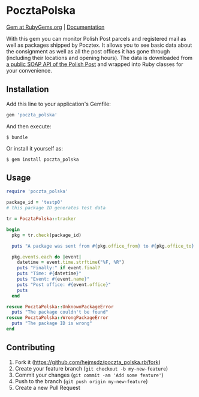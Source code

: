 # PocztaPolska

[Gem at RubyGems.org](https://rubygems.org/gems/poczta_polska) | [Documentation](http://www.rubydoc.info/gems/poczta_polska)

With this gem you can monitor Polish Post parcels and registered mail
as well as packages shipped by Pocztex. It allows you to see basic data
about the consignment as well as all the post offices it has gone through
(including their locations and opening hours). The data is downloaded from
[a public SOAP API of the Polish Post](http://www.poczta-polska.pl/pliki/webservices/Metody%20i%20struktury%20uslugi%20sieciowej%20Poczty%20Polskiej%20SA.pdf)
and wrapped into Ruby classes for your convenience.

## Installation

Add this line to your application's Gemfile:

```ruby
gem 'poczta_polska'
```

And then execute:

    $ bundle

Or install it yourself as:

    $ gem install poczta_polska

## Usage

```ruby
require 'poczta_polska'

package_id = 'testp0'
# this package ID generates test data

tr = PocztaPolska::tracker

begin
  pkg = tr.check(package_id)

  puts "A package was sent from #{pkg.office_from} to #{pkg.office_to}."

  pkg.events.each do |event|
    datetime = event.time.strftime("%F, %R")
    puts "Finally:" if event.final?
    puts "Time: #{datetime}"
    puts "Event: #{event.name}"
    puts "Post office: #{event.office}"
    puts
  end

rescue PocztaPolska::UnknownPackageError
  puts "The package couldn't be found"
rescue PocztaPolska::WrongPackageError
  puts "The package ID is wrong"
end

```

## Contributing

1. Fork it (https://github.com/hejmsdz/poczta_polska.rb/fork)
2. Create your feature branch (`git checkout -b my-new-feature`)
3. Commit your changes (`git commit -am 'Add some feature'`)
4. Push to the branch (`git push origin my-new-feature`)
5. Create a new Pull Request
